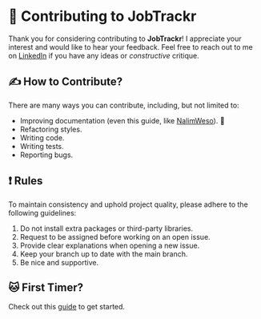 # 🤝 Contributing to JobTrackr

Thank you for considering contributing to **JobTrackr**! I appreciate your interest and would like to hear your feedback. Feel free to reach out to me on [LinkedIn](https://www.linkedin.com/in/madina-tussupova/) if you have any ideas or *constructive* critique.

## ✍️ How to Contribute?

There are many ways you can contribute, including, but not limited to:

- Improving documentation (even this guide, like [NalimWeso](https://github.com/NalimWeso)). 🤠
- Refactoring styles.
- Writing code.
- Writing tests.
- Reporting bugs.

## ❗️ Rules

To maintain consistency and uphold project quality, please adhere to the following guidelines:

1. Do not install extra packages or third-party libraries.
2. Request to be assigned before working on an open issue.
3. Provide clear explanations when opening a new issue.
4. Keep your branch up to date with the main branch.
5. Be nice and supportive.

## 🐱 First Timer?

Check out this [guide](https://www.freecodecamp.org/news/git-and-github-workflow-for-open-source/) to get started.
